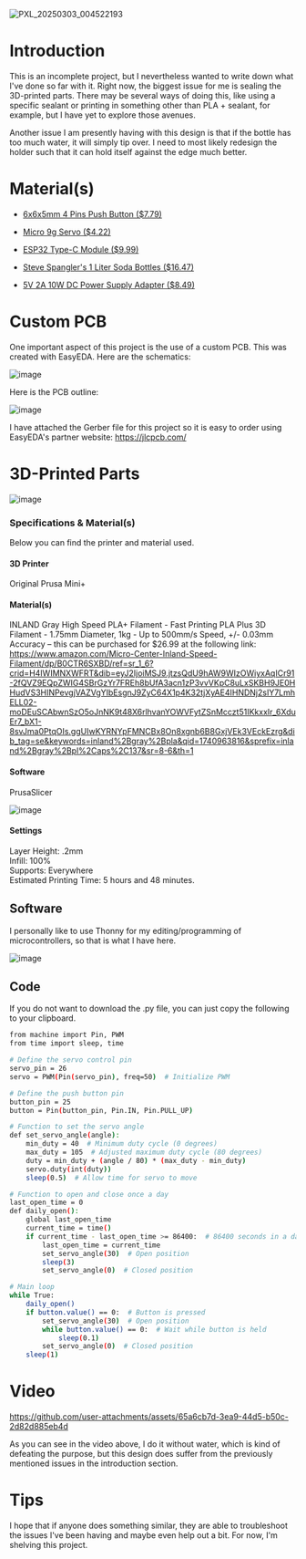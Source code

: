 ![PXL_20250303_004522193](https://github.com/user-attachments/assets/7ad07a53-52b5-4d6c-a2c5-f976895f0b8e)

# Introduction
This is an incomplete project, but I nevertheless wanted to write down what I've done so far with it. Right now, the biggest issue for me is sealing the 3D-printed parts. There may be several ways of doing this, like using a specific sealant or printing in something other than PLA + sealant, for example, but I have yet to explore those avenues.

Another issue I am presently having with this design is that if the bottle has too much water, it will simply tip over. I need to most likely redesign the holder such that it can hold itself against the edge much better.

# Material(s)

* [6x6x5mm 4 Pins Push Button ($7.79)](https://www.amazon.com/dp/B07HCFM3H1?ref=ppx_yo2ov_dt_b_fed_asin_title)

* [Micro 9g Servo ($4.22)](https://www.amazon.com/SG92R-Carbon-Replace-Aeromo-Helicopter/dp/B0CJM8RC5F/ref=sr_1_3?dib=eyJ2IjoiMSJ9.aZ20P_8vZkmEWpX2naPLNiA2xtVb4wQNDHvFir1nNruuNLIri83DVrUm2bzLRAVIk5p6DKIhsT4mva0O0iNj7ixwQ9lmgQgnmOZXIisGRYYT9xCLysam_gsRbedvhea9NmrV3OOPZat6JUBBiRmwXlWMWD_FxV6fGCxrjwvvO-bh1KYXiVSAb9v3kNI45zoqQAF9vqItsv0Oz25hpcxyUzmX63rVsmct_lLWVGYeg9PlubFer20F7TPwz_7vnt7bVRYVCDpUBKGx9aGQeDxKbvbxM5Hn3UNj5iqINPLFuwYoUJbfJ_Nt1yh1b-npgXpQUo896yNz7fwy9DH7dAV1qip0ipeakdVNnUS-9O-ZPkSVpKMs4I3q5fOO_EvBteOENAqnUaueqFaio2ecawoJQuDT5Jjr3bdJSpVfRI4TPJW5MnRTRd6zb2m4wMzsEjQy.PFxqt18FjjhYzFHmeMXQVaj-zEK4Xywi1l6lnxdNoZo&dib_tag=se&keywords=sg92r&qid=1740963172&sr=8-3)

* [ESP32 Type-C Module ($9.99)](https://www.amazon.com/ESP32-NodeMCU-Development-ESP32-WROOM-32-CP-2102/dp/B0DF56JRDW/ref=sr_1_20?crid=2XBJN10JOSDZE&dib=eyJ2IjoiMSJ9.UdLxS8engRob9RiEzo8GfanhXZE8xzQ1ghundWrHQ1gC_J4XScYVl5afct6qHL93oQOi2t_nUBS4dDjhvTrv7z3qxeopA5KNSOkpF1u5PrAw8ywfW1nSNXSNN9sQYNQX-GWq34hOIKcuaPrFEG4j-L-zI1Z6x29t1sfz6ZAOP0PnIBKMqw6cLlWTuNnZV56GAG-ryMRkzHh8wyi93yCYJmN5a2CKRjN8jsjpJqquw5Y.xWXN9GrEB2gFIaUIC2c4Loq5Jh_fYOMPZ7ZQD7-wI3U&dib_tag=se&keywords=esp32%2Busb%2Bc&qid=1740963223&sprefix=esp32%2Busb%2B%2Caps%2C139&sr=8-20&th=1)

* [Steve Spangler's 1 Liter Soda Bottles ($16.47)](https://www.amazon.com/Steve-Spanglers-Liter-Soda-Bottles/dp/B071J7VSHB/ref=sr_1_2?crid=1M0GJCB1AMEGL&dib=eyJ2IjoiMSJ9.bgPMXOM1S6TgODbVCI2uF2EhwdKxl-bdgbiXJfU_KYHZzdglx5wWR_L-ffRJ02VlLgjwgqlP591r-S8e7OwDMPo7srF5DXLMu5QsktmuNH2eC-e1DZCWZCzUyZ8dyrRECOTDYsq216ZRfNkvQd69io0LBLj8Ie4zpnJAT_TtvfJoDh91XcVC1CnrCoUcnTa-R6neATgUDQum1bob-G8o_tuijRPBlh0bfPUUkkpajlCjmv-wvrFfeR7JcSnwTZGsBPKav7codd23B_Kh5DKSzbJNK39NNubZe-4eYWnbQnQ.Jh7oFhUoCetp8ugnM5qzoGfKTgcnNYN4xRtHVnaieDk&dib_tag=se&keywords=2%2Bliter%2Bplastic%2Bbottle%2Bempty&qid=1721746901&sprefix=2%2Bliter%2Bplastic%2Bbottle%2Bempty%2Caps%2C103&sr=8-2&th=1)

* [5V 2A 10W DC Power Supply Adapter ($8.49)](https://www.amazon.com/Arkare-100V-240V-Replacement-Monitor-Scanner-Raspberry/dp/B09W96X88K/ref=sr_1_3?crid=1KKL8XA5F4QDO&dib=eyJ2IjoiMSJ9.o06Dmtr-hTUcwX5PloGXIGnIUbodjnDDucVNdmgxN0qjcRDYA0S3qSGbzJ-9u-PE7m-3S8Z-wWIyMpSy0j9k7SBiU_qGZIk1xcblcYDuL8oXQ90Qqubei5UnPBmLXTd2m34Ut9eAwKBjvU7BZ5Pql8flcNF1QCtJK_EQtZwzaSnApN9w_jqd9wXjN2gZqnL511yMNnMO5gJGHJbtHLDiuDe3Q8S2DnYSulWAKdivCWA.r7o0heX_oBl7sgdeny7e2SxlP6klaAOmn5HD4pE1KZc&dib_tag=se&keywords=5v+2a+ac+adapter&qid=1740963486&sprefix=5v+2a+ac+adapte%2Caps%2C134&sr=8-3)

# Custom PCB

One important aspect of this project is the use of a custom PCB. This was created with EasyEDA. Here are the schematics:

![image](https://github.com/user-attachments/assets/44ecc89b-3cdd-4da3-99c9-52e4c7eabb46)

Here is the PCB outline:

![image](https://github.com/user-attachments/assets/b514f2c9-eef9-40e9-a129-f96b11c3f52a)

I have attached the Gerber file for this project so it is easy to order using EasyEDA's partner website: https://jlcpcb.com/

# 3D-Printed Parts

![image](https://github.com/user-attachments/assets/7efa9d2a-d2e1-4c45-a655-ee21e8b9ea24)

### Specifications & Material(s)
Below you can find the printer and material used.
#### 3D Printer
 Original Prusa Mini+
#### Material(s)

INLAND Gray High Speed PLA+ Filament - Fast Printing PLA Plus 3D Filament - 1.75mm Diameter, 1kg - Up to 500mm/s Speed, +/- 0.03mm Accuracy – this can be purchased for $26.99 at the following link: https://www.amazon.com/Micro-Center-Inland-Speed-Filament/dp/B0CTR6SXBD/ref=sr_1_6?crid=H4IWIMNXWFRT&dib=eyJ2IjoiMSJ9.jtzsQdU9hAW9WIzOWiyxAqICr91-2fQVZ9EQpZWIG4SBrGzYr7FREh8bUfA3acn1zP3vvVKpC8uLxSKBH9JE0HHudVS3HINPevgjVAZVgYIbEsgnJ9ZyC64X1p4K32tjXyAE4IHNDNj2sIY7LmhELL02-moDEuSCAbwnSzO5oJnNK9t48X6rlhvanYOWVFytZSnMcczt51IKkxxIr_6XduEr7_bX1-8svJma0PtqOIs.ggUIwKYRNYpFMNCBx8On8xgnb6B8GxjVEk3VEckEzrg&dib_tag=se&keywords=inland%2Bgray%2Bpla&qid=1740963816&sprefix=inland%2Bgray%2Bpl%2Caps%2C137&sr=8-6&th=1

#### Software
 PrusaSlicer
 
![image](https://github.com/user-attachments/assets/16f9d201-4cf2-425c-83e7-7f85e8d8aec7)

#### Settings
  Layer Height: .2mm \
  Infill: 100% \
  Supports: Everywhere \
  Estimated Printing Time: 5 hours and 48 minutes.

## Software
I personally like to use Thonny for my editing/programming of microcontrollers, so that is what I have here.

![image](https://github.com/user-attachments/assets/bdf82154-0b6a-46a4-ad36-1136e40ee667)

## Code

If you do not want to download the .py file, you can just copy the following to your clipboard.

```bash
from machine import Pin, PWM
from time import sleep, time

# Define the servo control pin
servo_pin = 26
servo = PWM(Pin(servo_pin), freq=50)  # Initialize PWM

# Define the push button pin
button_pin = 25
button = Pin(button_pin, Pin.IN, Pin.PULL_UP)

# Function to set the servo angle
def set_servo_angle(angle):
    min_duty = 40  # Minimum duty cycle (0 degrees)
    max_duty = 105  # Adjusted maximum duty cycle (80 degrees)
    duty = min_duty + (angle / 80) * (max_duty - min_duty)
    servo.duty(int(duty))
    sleep(0.5)  # Allow time for servo to move

# Function to open and close once a day
last_open_time = 0
def daily_open():
    global last_open_time
    current_time = time()
    if current_time - last_open_time >= 86400:  # 86400 seconds in a day
        last_open_time = current_time
        set_servo_angle(30)  # Open position
        sleep(3)
        set_servo_angle(0)  # Closed position

# Main loop
while True:
    daily_open()
    if button.value() == 0:  # Button is pressed
        set_servo_angle(30)  # Open position
        while button.value() == 0:  # Wait while button is held
            sleep(0.1)
        set_servo_angle(0)  # Closed position
    sleep(1)
```
# Video

https://github.com/user-attachments/assets/65a6cb7d-3ea9-44d5-b50c-2d82d885eb4d

As you can see in the video above, I do it without water, which is kind of defeating the purpose, but this design does suffer from the previously mentioned issues in the introduction section.

# Tips

I hope that if anyone does something similar, they are able to troubleshoot the issues I've been having and maybe even help out a bit. For now, I'm shelving this project.
